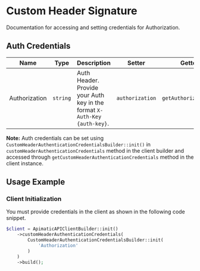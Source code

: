 
# Custom Header Signature



Documentation for accessing and setting credentials for Authorization.

## Auth Credentials

| Name | Type | Description | Setter | Getter |
|  --- | --- | --- | --- | --- |
| Authorization | `string` | Auth Header. Provide your Auth key in the format `X-Auth-Key {auth-key}`. | `authorization` | `getAuthorization()` |



**Note:** Auth credentials can be set using `CustomHeaderAuthenticationCredentialsBuilder::init()` in `customHeaderAuthenticationCredentials` method in the client builder and accessed through `getCustomHeaderAuthenticationCredentials` method in the client instance.

## Usage Example

### Client Initialization

You must provide credentials in the client as shown in the following code snippet.

```php
$client = ApimaticAPIClientBuilder::init()
    ->customHeaderAuthenticationCredentials(
        CustomHeaderAuthenticationCredentialsBuilder::init(
            'Authorization'
        )
    )
    ->build();
```


